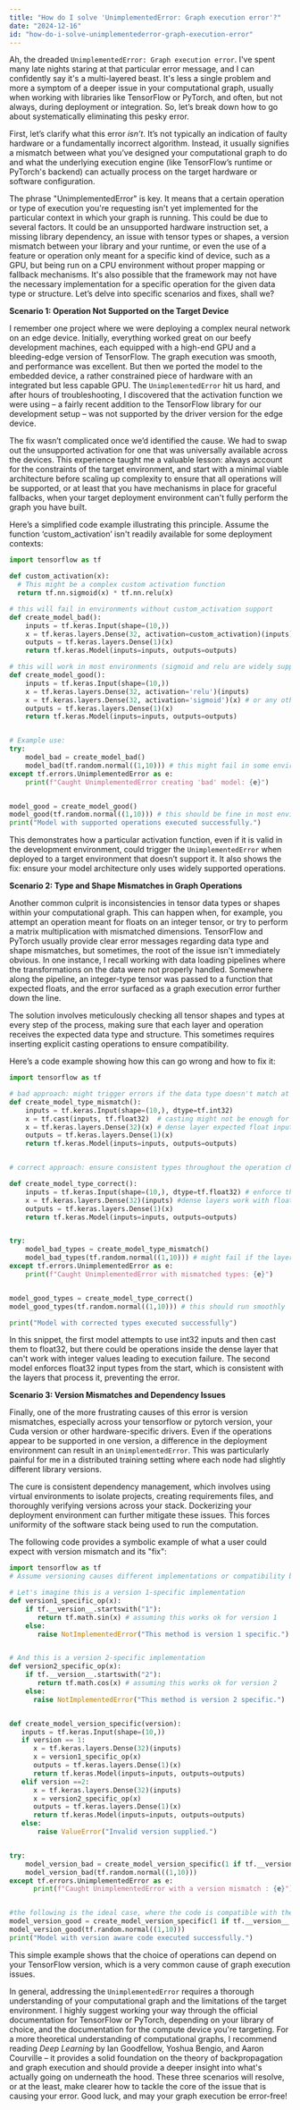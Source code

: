 ```yaml
---
title: "How do I solve 'UnimplementedError: Graph execution error'?"
date: "2024-12-16"
id: "how-do-i-solve-unimplementederror-graph-execution-error"
---
```


Ah, the dreaded `UnimplementedError: Graph execution error`. I've spent many late nights staring at that particular error message, and I can confidently say it's a multi-layered beast. It's less a single problem and more a symptom of a deeper issue in your computational graph, usually when working with libraries like TensorFlow or PyTorch, and often, but not always, during deployment or integration. So, let’s break down how to go about systematically eliminating this pesky error.

First, let’s clarify what this error *isn’t*. It’s not typically an indication of faulty hardware or a fundamentally incorrect algorithm. Instead, it usually signifies a mismatch between what you’ve designed your computational graph to do and what the underlying execution engine (like TensorFlow’s runtime or PyTorch's backend) can actually process on the target hardware or software configuration.

The phrase "UnimplementedError" is key. It means that a certain operation or type of execution you're requesting isn't yet implemented for the particular context in which your graph is running. This could be due to several factors. It could be an unsupported hardware instruction set, a missing library dependency, an issue with tensor types or shapes, a version mismatch between your library and your runtime, or even the use of a feature or operation only meant for a specific kind of device, such as a GPU, but being run on a CPU environment without proper mapping or fallback mechanisms. It's also possible that the framework may not have the necessary implementation for a specific operation for the given data type or structure. Let’s delve into specific scenarios and fixes, shall we?

**Scenario 1: Operation Not Supported on the Target Device**

I remember one project where we were deploying a complex neural network on an edge device. Initially, everything worked great on our beefy development machines, each equipped with a high-end GPU and a bleeding-edge version of TensorFlow. The graph execution was smooth, and performance was excellent. But then we ported the model to the embedded device, a rather constrained piece of hardware with an integrated but less capable GPU. The `UnimplementedError` hit us hard, and after hours of troubleshooting, I discovered that the activation function we were using – a fairly recent addition to the TensorFlow library for our development setup – was not supported by the driver version for the edge device.

The fix wasn’t complicated once we’d identified the cause. We had to swap out the unsupported activation for one that was universally available across the devices. This experience taught me a valuable lesson: always account for the constraints of the target environment, and start with a minimal viable architecture before scaling up complexity to ensure that all operations will be supported, or at least that you have mechanisms in place for graceful fallbacks, when your target deployment environment can't fully perform the graph you have built.

Here’s a simplified code example illustrating this principle. Assume the function ‘custom_activation’ isn't readily available for some deployment contexts:

```python
import tensorflow as tf

def custom_activation(x):
  # This might be a complex custom activation function
  return tf.nn.sigmoid(x) * tf.nn.relu(x)

# this will fail in environments without custom_activation support
def create_model_bad():
    inputs = tf.keras.Input(shape=(10,))
    x = tf.keras.layers.Dense(32, activation=custom_activation)(inputs)
    outputs = tf.keras.layers.Dense(1)(x)
    return tf.keras.Model(inputs=inputs, outputs=outputs)

# this will work in most environments (sigmoid and relu are widely supported)
def create_model_good():
    inputs = tf.keras.Input(shape=(10,))
    x = tf.keras.layers.Dense(32, activation='relu')(inputs)
    x = tf.keras.layers.Dense(32, activation='sigmoid')(x) # or any other supported activation function
    outputs = tf.keras.layers.Dense(1)(x)
    return tf.keras.Model(inputs=inputs, outputs=outputs)


# Example use:
try:
    model_bad = create_model_bad()
    model_bad(tf.random.normal((1,10))) # this might fail in some environments
except tf.errors.UnimplementedError as e:
    print(f"Caught UnimplementedError creating 'bad' model: {e}")


model_good = create_model_good()
model_good(tf.random.normal((1,10))) # this should be fine in most environments
print("Model with supported operations executed successfully.")

```
This demonstrates how a particular activation function, even if it is valid in the development environment, could trigger the `UnimplementedError` when deployed to a target environment that doesn’t support it. It also shows the fix: ensure your model architecture only uses widely supported operations.

**Scenario 2: Type and Shape Mismatches in Graph Operations**

Another common culprit is inconsistencies in tensor data types or shapes within your computational graph. This can happen when, for example, you attempt an operation meant for floats on an integer tensor, or try to perform a matrix multiplication with mismatched dimensions. TensorFlow and PyTorch usually provide clear error messages regarding data type and shape mismatches, but sometimes, the root of the issue isn't immediately obvious. In one instance, I recall working with data loading pipelines where the transformations on the data were not properly handled. Somewhere along the pipeline, an integer-type tensor was passed to a function that expected floats, and the error surfaced as a graph execution error further down the line.

The solution involves meticulously checking all tensor shapes and types at every step of the process, making sure that each layer and operation receives the expected data type and structure. This sometimes requires inserting explicit casting operations to ensure compatibility.

Here’s a code example showing how this can go wrong and how to fix it:
```python
import tensorflow as tf

# bad approach: might trigger errors if the data type doesn't match at later operation
def create_model_type_mismatch():
    inputs = tf.keras.Input(shape=(10,), dtype=tf.int32)
    x = tf.cast(inputs, tf.float32)  # casting might not be enough for all scenarios
    x = tf.keras.layers.Dense(32)(x) # dense layer expected float input and should implicitly do the cast if possible.
    outputs = tf.keras.layers.Dense(1)(x)
    return tf.keras.Model(inputs=inputs, outputs=outputs)


# correct approach: ensure consistent types throughout the operation chain

def create_model_type_correct():
    inputs = tf.keras.Input(shape=(10,), dtype=tf.float32) # enforce the input data type to be float from the start.
    x = tf.keras.layers.Dense(32)(inputs) #dense layers work with float as a default.
    outputs = tf.keras.layers.Dense(1)(x)
    return tf.keras.Model(inputs=inputs, outputs=outputs)


try:
    model_bad_types = create_model_type_mismatch()
    model_bad_types(tf.random.normal((1,10))) # might fail if the layers are not designed for integer input.
except tf.errors.UnimplementedError as e:
    print(f"Caught UnimplementedError with mismatched types: {e}")


model_good_types = create_model_type_correct()
model_good_types(tf.random.normal((1,10))) # this should run smoothly

print("Model with corrected types executed successfully")
```
In this snippet, the first model attempts to use int32 inputs and then cast them to float32, but there could be operations inside the dense layer that can't work with integer values leading to execution failure. The second model enforces float32 input types from the start, which is consistent with the layers that process it, preventing the error.

**Scenario 3: Version Mismatches and Dependency Issues**

Finally, one of the more frustrating causes of this error is version mismatches, especially across your tensorflow or pytorch version, your Cuda version or other hardware-specific drivers. Even if the operations appear to be supported in one version, a difference in the deployment environment can result in an `UnimplementedError`. This was particularly painful for me in a distributed training setting where each node had slightly different library versions.

The cure is consistent dependency management, which involves using virtual environments to isolate projects, creating requirements files, and thoroughly verifying versions across your stack. Dockerizing your deployment environment can further mitigate these issues. This forces uniformity of the software stack being used to run the computation.

The following code provides a symbolic example of what a user could expect with version mismatch and its "fix":

```python
import tensorflow as tf
# Assume versioning causes different implementations or compatibility between versions

# Let's imagine this is a version 1-specific implementation
def version1_specific_op(x):
    if tf.__version__.startswith("1"):
       return tf.math.sin(x) # assuming this works ok for version 1
    else:
       raise NotImplementedError("This method is version 1 specific.")


# And this is a version 2-specific implementation
def version2_specific_op(x):
    if tf.__version__.startswith("2"):
       return tf.math.cos(x) # assuming this works ok for version 2
    else:
      raise NotImplementedError("This method is version 2 specific.")


def create_model_version_specific(version):
   inputs = tf.keras.Input(shape=(10,))
   if version == 1:
      x = tf.keras.layers.Dense(32)(inputs)
      x = version1_specific_op(x)
      outputs = tf.keras.layers.Dense(1)(x)
      return tf.keras.Model(inputs=inputs, outputs=outputs)
   elif version ==2:
      x = tf.keras.layers.Dense(32)(inputs)
      x = version2_specific_op(x)
      outputs = tf.keras.layers.Dense(1)(x)
      return tf.keras.Model(inputs=inputs, outputs=outputs)
   else:
       raise ValueError("Invalid version supplied.")


try:
    model_version_bad = create_model_version_specific(1 if tf.__version__.startswith("2") else 2 )
    model_version_bad(tf.random.normal((1,10)))
except tf.errors.UnimplementedError as e:
      print(f"Caught UnimplementedError with a version mismatch : {e}")


#the following is the ideal case, where the code is compatible with the specific version in use
model_version_good = create_model_version_specific(1 if tf.__version__.startswith("1") else 2)
model_version_good(tf.random.normal((1,10)))
print("Model with version aware code executed successfully.")

```

This simple example shows that the choice of operations can depend on your TensorFlow version, which is a very common cause of graph execution issues.

In general, addressing the `UnimplementedError` requires a thorough understanding of your computational graph and the limitations of the target environment. I highly suggest working your way through the official documentation for TensorFlow or PyTorch, depending on your library of choice, and the documentation for the compute device you're targeting. For a more theoretical understanding of computational graphs, I recommend reading *Deep Learning* by Ian Goodfellow, Yoshua Bengio, and Aaron Courville – it provides a solid foundation on the theory of backpropagation and graph execution and should provide a deeper insight into what's actually going on underneath the hood.
These three scenarios will resolve, or at the least, make clearer how to tackle the core of the issue that is causing your error. Good luck, and may your graph execution be error-free!
